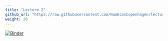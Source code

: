 ```yaml
---
title: "Lecture 2"
github_url: "https://raw.githubusercontent.com/NumEconCopenhagen/lectures-2019/master/02/Primitives.ipynb"
weight: 20
---
```

[![Binder](https://mybinder.org/badge_logo.svg)](https://mybinder.org/v2/gh/NumEconCopenhagen/lectures-2019/master?urlpath=lab/tree/02/Primitives.ipynb)
